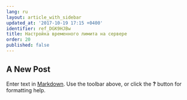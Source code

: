 ```yaml
---
lang: ru
layout: article_with_sidebar
updated_at: '2017-10-19 17:15 +0400'
identifier: ref_DGK9HJBw
title: Настройка временного лимита на сервере
order: 20
published: false
---
```

## A New Post

Enter text in [Markdown](http://daringfireball.net/projects/markdown/). Use the toolbar above, or click the **?** button for formatting help.
